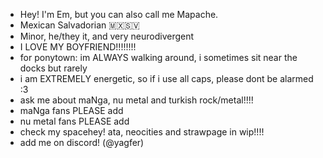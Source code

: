 - Hey! I'm Em, but you can also call me Mapache.
- Mexican Salvadorian 🇲🇽🇸🇻
- Minor, he/they it, and very neurodivergent
- I LOVE MY BOYFRIEND!!!!!!!!
- for ponytown: im ALWAYS walking around, i sometimes sit near the docks but rarely
- i am EXTREMELY energetic, so if i use all caps, please dont be alarmed :3
- ask me about maNga, nu metal and turkish rock/metal!!!!
- maNga fans PLEASE add
- nu metal fans PLEASE add
- check my spacehey! ata, neocities and strawpage in wip!!!!
- add me on discord! (@yagfer)

